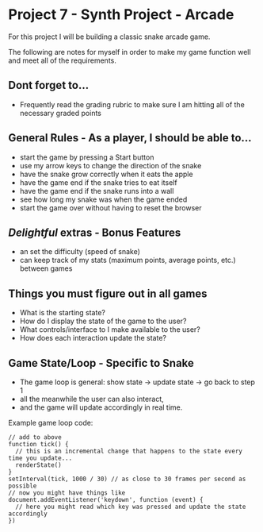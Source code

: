 # Project 7 - Synth Project - Arcade

For this project I will be building a classic snake arcade game.

The following are notes for myself in order to make my game function well and meet all of the requirements.

## Dont forget to...
* Frequently read the grading rubric to make sure I am hitting all of the necessary graded points

## General Rules - As a player, I should be able to...
* start the game by pressing a Start button
* use my arrow keys to change the direction of the snake
* have the snake grow correctly when it eats the apple
* have the game end if the snake tries to eat itself
* have the game end if the snake runs into a wall
* see how long my snake was when the game ended
* start the game over without having to reset the browser

## *Delightful* extras - Bonus Features
* an set the difficulty (speed of snake)
* can keep track of my stats (maximum points, average points, etc.) between games

## Things you must figure out in all games
* What is the starting state?
* How do I display the state of the game to the user?
* What controls/interface to I make available to the user?
* How does each interaction update the state?

## Game State/Loop - Specific to Snake

* The game loop is general: show state -> update state -> go back to step 1
* all the meanwhile the user can also interact, 
* and the game will update accordingly in real time.

Example game loop code:

```
// add to above
function tick() {
  // this is an incremental change that happens to the state every time you update...
  renderState()
}
setInterval(tick, 1000 / 30) // as close to 30 frames per second as possible
// now you might have things like
document.addEventListener('keydown', function (event) {
  // here you might read which key was pressed and update the state accordingly
})
```